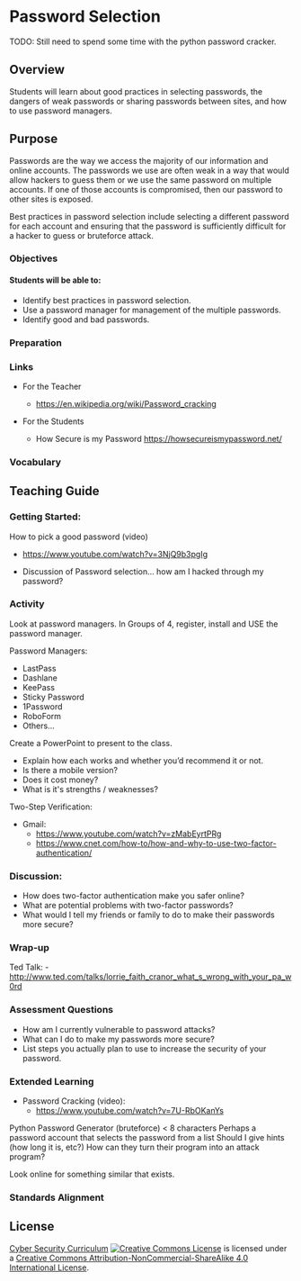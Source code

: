 # Password Selection

TODO: Still need to spend some time with the python password cracker.

## Overview
Students will learn about good practices in selecting passwords, the dangers of weak passwords or sharing passwords between sites, and how to use password managers.

## Purpose
Passwords are the way we access the majority of our information and online accounts. The passwords we use are often weak in a way that would allow hackers to guess them or we use the same password on multiple accounts.  If one of those accounts is compromised, then our password to other sites is exposed.

Best practices in password selection include selecting a different password for each account and ensuring that the password is sufficiently difficult for a hacker to guess or bruteforce attack.

### Objectives
#### Students will be able to:
- Identify best practices in password selection.
- Use a password manager for management of the multiple passwords.
- Identify good and bad passwords.

### Preparation

### Links
- For the Teacher
	- https://en.wikipedia.org/wiki/Password_cracking

- For the Students
	- How Secure is my Password https://howsecureismypassword.net/

### Vocabulary

## Teaching Guide
### Getting Started:
How to pick a good password (video)
- https://www.youtube.com/watch?v=3NjQ9b3pgIg

- Discussion of Password selection… how am I hacked through my password?

### Activity
Look at password managers.  In Groups of 4, register, install and USE the password manager.

Password Managers:
- LastPass
- Dashlane
- KeePass
- Sticky Password
- 1Password
- RoboForm
- Others...

Create a PowerPoint to present to the class.
- Explain how each works and whether you’d recommend it or not.
- Is there a mobile version?
- Does it cost money?
- What is it's strengths / weaknesses?


Two-Step Verification:

- Gmail:
	- https://www.youtube.com/watch?v=zMabEyrtPRg
	- https://www.cnet.com/how-to/how-and-why-to-use-two-factor-authentication/

### Discussion:
- How does two-factor authentication make you safer online?
- What are potential problems with two-factor passwords?
- What would I tell my friends or family to do to make their passwords more secure?

### Wrap-up
Ted Talk: - http://www.ted.com/talks/lorrie_faith_cranor_what_s_wrong_with_your_pa_w0rd

### Assessment Questions
- How am I currently vulnerable to password attacks?
- What can I do to make my passwords more secure?
- List steps you actually plan to use to increase the security of your password.


### Extended Learning
- Password Cracking (video):
	- https://www.youtube.com/watch?v=7U-RbOKanYs

Python Password Generator (bruteforce) < 8 characters
Perhaps a password account that selects the password from a list
Should I give hints (how long it is, etc?)
How can they turn their program into an attack program?

Look online for something similar that exists.

### Standards Alignment

## License
[Cyber Security Curriculum](https://github.com/DerekBabb/CyberSecurity) <a rel="license" href="http://creativecommons.org/licenses/by-nc-sa/4.0/"><img alt="Creative Commons License" style="border-width:0" src="https://i.creativecommons.org/l/by-nc-sa/4.0/88x31.png" /></a> is licensed under a <a rel="license" href="http://creativecommons.org/licenses/by-nc-sa/4.0/">Creative Commons Attribution-NonCommercial-ShareAlike 4.0 International License</a>.
